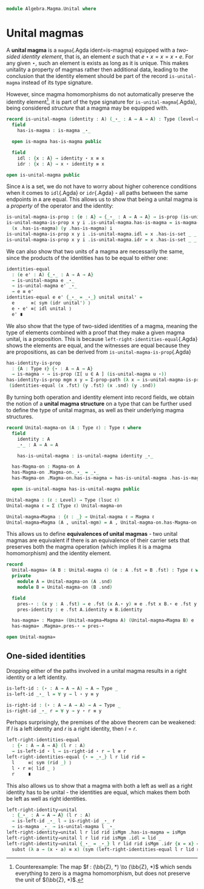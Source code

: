 <!--
```agda
open import 1Lab.Prelude

open import Algebra.Magma
```
-->

```agda
module Algebra.Magma.Unital where
```

<!--
```agda
private variable
  ℓ ℓ₁ : Level
  A : Type ℓ
```
-->

# Unital magmas

A **unital magma** is a `magma`{.Agda ident=is-magma} equipped with a
_two-sided identity element_, that is, an element $e$ such that
$e \star x = x = x \star e$. For any given $\star$, such an element is
exists as long as it is unique. This makes unitality a property of
magmas rather then additional data, leading to the conclusion that the
identity element should be part of the record `is-unital-magma` instead
of its type signature.

However, since magma homomorphisms do not automatically preserve the
identity element[^1], it is part of the type signature for
`is-unital-magma`{.Agda}, being considered _structure_ that a magma may be
equipped with.

[^1]: Counterexample: The map $f : (\bb{Z}, *) \to (\bb{Z}, *)$
which sends everything to zero is a magma homomorphism, but does not
preserve the unit of $(\bb{Z}, *)$.

```agda
record is-unital-magma (identity : A) (_⋆_ : A → A → A) : Type (level-of A) where
  field
    has-is-magma : is-magma _⋆_

  open is-magma has-is-magma public

  field
    idl : {x : A} → identity ⋆ x ≡ x
    idr : {x : A} → x ⋆ identity ≡ x

open is-unital-magma public
```

Since `A` is a set, we do not have to worry about higher coherence
conditions when it comes to `idl`{.Agda} or `idr`{.Agda} - all paths
between the same endpoints in `A` are equal. This allows us to show that
being a unital magma is a _property_ of the operator and the identity:

```agda
is-unital-magma-is-prop : {e : A} → {_⋆_ : A → A → A} → is-prop (is-unital-magma e _⋆_)
is-unital-magma-is-prop x y i .is-unital-magma.has-is-magma = is-magma-is-prop
  (x .has-is-magma) (y .has-is-magma) i
is-unital-magma-is-prop x y i .is-unital-magma.idl = x .has-is-set _ _ (x .idl) (y .idl) i
is-unital-magma-is-prop x y i .is-unital-magma.idr = x .has-is-set _ _ (x .idr) (y .idr) i
```

We can also show that two units of a magma are necessarily the same,
since the products of the identities has to be equal to either one:

```agda
identities-equal
  : (e e' : A) {_⋆_ : A → A → A}
  → is-unital-magma e _⋆_
  → is-unital-magma e' _⋆_
  → e ≡ e'
identities-equal e e' {_⋆_ = _⋆_} unital unital' =
  e      ≡⟨ sym (idr unital') ⟩
  e ⋆ e' ≡⟨ idl unital ⟩
  e' ∎
```

We also show that the type of two-sided identities of a magma,
meaning the type of elements combined with a proof that they make a
given magma unital, is a proposition. This is because
`left-right-identities-equal`{.Agda} shows the elements are equal,
and the witnesses are equal because they are propositions, as can
be derived from `is-unital-magma-is-prop`{.Agda}

```agda
has-identity-is-prop
  : {A : Type ℓ} {⋆ : A → A → A}
  → is-magma ⋆ → is-prop (Σ[ u ∈ A ] (is-unital-magma u ⋆))
has-identity-is-prop mgm x y = Σ-prop-path (λ x → is-unital-magma-is-prop)
 (identities-equal (x .fst) (y .fst) (x .snd) (y .snd))
```

By turning both operation and identity element into record fields,
we obtain the notion of a **unital magma structure** on a type
that can be further used to define the type of unital magmas,
as well as their underlying magma structures.

```agda
record Unital-magma-on (A : Type ℓ) : Type ℓ where
  field
    identity : A
    _⋆_ : A → A → A

    has-is-unital-magma : is-unital-magma identity _⋆_

  has-Magma-on : Magma-on A
  has-Magma-on .Magma-on._⋆_ = _⋆_
  has-Magma-on .Magma-on.has-is-magma = has-is-unital-magma .has-is-magma

  open is-unital-magma has-is-unital-magma public

Unital-magma : (ℓ : Level) → Type (lsuc ℓ)
Unital-magma ℓ = Σ (Type ℓ) Unital-magma-on

Unital-magma→Magma : {ℓ : _} → Unital-magma ℓ → Magma ℓ
Unital-magma→Magma (A , unital-mgm) = A , Unital-magma-on.has-Magma-on unital-mgm
```

This allows us to define **equivalences of unital magmas** - two unital
magmas are equivalent if there is an equivalence of their carrier sets
that preserves both the magma operation (which implies it is a magma
homomorphism) and the identity element.

```agda
record
  Unital-magma≃ (A B : Unital-magma ℓ) (e : A .fst ≃ B .fst) : Type ℓ where
  private
    module A = Unital-magma-on (A .snd)
    module B = Unital-magma-on (B .snd)

  field
    pres-⋆ : (x y : A .fst) → e .fst (x A.⋆ y) ≡ e .fst x B.⋆ e .fst y
    pres-identity : e .fst A.identity ≡ B.identity

  has-magma≃ : Magma≃ (Unital-magma→Magma A) (Unital-magma→Magma B) e
  has-magma≃ .Magma≃.pres-⋆ = pres-⋆

open Unital-magma≃
```

## One-sided identities

Dropping either of the paths involved in a unital magma results in a
right identity or a left identity.

```agda
is-left-id : (⋆ : A → A → A) → A → Type _
is-left-id _⋆_ l = ∀ y → l ⋆ y ≡ y

is-right-id : (⋆ : A → A → A) → A → Type _
is-right-id _⋆_ r = ∀ y → y ⋆ r ≡ y
```

Perhaps surprisingly, the premises of the above theorem can be weakened:
If $l$ is a left identity and $r$ is a right identity, then $l = r$.

```agda
left-right-identities-equal
  : {⋆ : A → A → A} (l r : A)
  → is-left-id ⋆ l → is-right-id ⋆ r → l ≡ r
left-right-identities-equal {⋆ = _⋆_} l r lid rid =
  l     ≡⟨ sym (rid _) ⟩
  l ⋆ r ≡⟨ lid _ ⟩
  r     ∎
```

This also allows us to show that a magma with both a left as well as a
right identity has to be unital - the identities are equal, which makes
them both be left as well as right identities.

```agda
left-right-identity→unital
  : {_⋆_ : A → A → A} (l r : A)
  → is-left-id _⋆_ l → is-right-id _⋆_ r
  → is-magma _⋆_ → is-unital-magma l _⋆_
left-right-identity→unital l r lid rid isMgm .has-is-magma = isMgm
left-right-identity→unital l r lid rid isMgm .idl = lid _
left-right-identity→unital {_⋆_ = _⋆_} l r lid rid isMgm .idr {x = x} =
  subst (λ a → (x ⋆ a) ≡ x) (sym (left-right-identities-equal l r lid rid)) (rid _)
```
